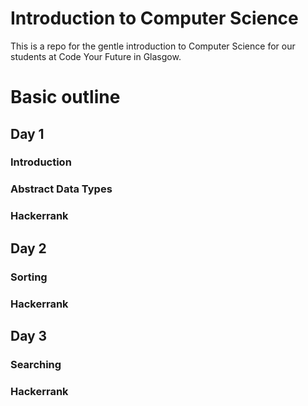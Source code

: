 # Introduction to Computer Science
This is a repo for the gentle introduction to Computer Science for our students at Code Your Future in Glasgow. 

# Basic outline

## Day 1

### Introduction

### Abstract Data Types

### Hackerrank

## Day 2

### Sorting

### Hackerrank

## Day 3

### Searching

### Hackerrank

